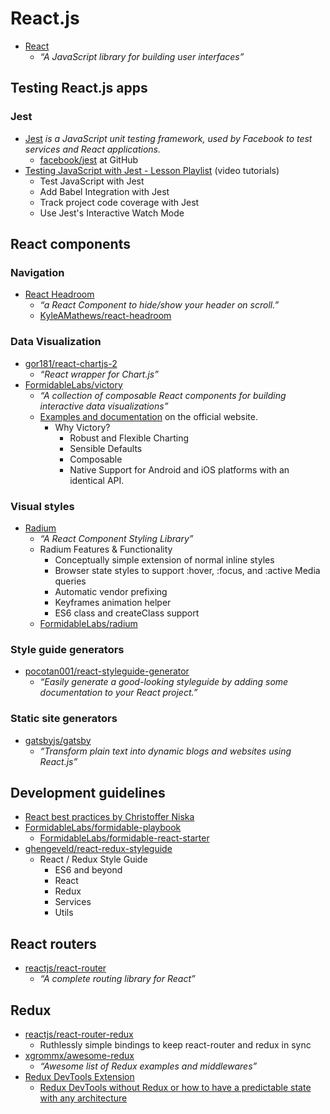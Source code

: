 # React.js

- [React](https://facebook.github.io/react/)
  - _“A JavaScript library for building user interfaces”_


## Testing React.js apps

### Jest

- [Jest](http://facebook.github.io/jest/) _is a JavaScript unit testing framework, used by Facebook to test services and React applications._
  - [facebook/jest](https://github.com/facebook/jest) at GitHub
- [Testing JavaScript with Jest - Lesson Playlist](https://egghead.io/playlists/testing-javascript-with-jest-a36c4074) (video tutorials)
  - Test JavaScript with Jest
  - Add Babel Integration with Jest
  - Track project code coverage with Jest
  - Use Jest's Interactive Watch Mode


## React components

### Navigation

- [React Headroom](https://kyleamathews.github.io/react-headroom/)
  - _“a React Component to hide/show your header on scroll.”_
  - [KyleAMathews/react-headroom](https://github.com/KyleAMathews/react-headroom)



### Data Visualization

- [gor181/react-chartjs-2](https://github.com/gor181/react-chartjs-2)
  - _“React wrapper for Chart.js”_
- [FormidableLabs/victory](https://github.com/FormidableLabs/victory)
  - _“A collection of composable React components for building interactive data visualizations”_
  - [Examples and documentation](https://formidable.com/open-source/victory/) on the official website.
    - Why Victory?
      - Robust and Flexible Charting
      - Sensible Defaults
      - Composable
      - Native Support for Android and iOS platforms with an identical API.


### Visual styles

- [Radium](https://formidable.com/open-source/radium/)
  - _“A React Component Styling Library”_
  - Radium Features & Functionality
    - Conceptually simple extension of normal inline styles
    - Browser state styles to support :hover, :focus, and :active Media queries
    - Automatic vendor prefixing
    - Keyframes animation helper
    - ES6 class and createClass support 
  - [FormidableLabs/radium](https://github.com/FormidableLabs/radium)


### Style guide generators

- [pocotan001/react-styleguide-generator](https://github.com/pocotan001/react-styleguide-generator)
  - _“Easily generate a good-looking styleguide by adding some documentation to your React project.”_




### Static site generators

- [gatsbyjs/gatsby](https://github.com/gatsbyjs/gatsby)
  - _“Transform plain text into dynamic blogs and websites using React.js”_




## Development guidelines

- [React best practices by Christoffer Niska](http://slides.com/christofferniska/react-best-practices)
- [FormidableLabs/formidable-playbook](https://github.com/FormidableLabs/formidable-playbook)
  - [FormidableLabs/formidable-react-starter](https://github.com/FormidableLabs/formidable-react-starter)
- [ghengeveld/react-redux-styleguide](https://github.com/ghengeveld/react-redux-styleguide)
  - React / Redux Style Guide
    - ES6 and beyond
    - React
    - Redux
    - Services
    - Utils


## React routers

- [reactjs/react-router](https://github.com/reactjs/react-router)
  - _“A complete routing library for React”_


## Redux

- [reactjs/react-router-redux](https://github.com/reactjs/react-router-redux)
  - Ruthlessly simple bindings to keep react-router and redux in sync
- [xgrommx/awesome-redux](https://github.com/xgrommx/awesome-redux)
  - _“Awesome list of Redux examples and middlewares”_
- [Redux DevTools Extension](https://github.com/zalmoxisus/redux-devtools-extension)
  - [Redux DevTools without Redux or how to have a predictable state with any architecture](https://medium.com/@zalmoxis/redux-devtools-without-redux-or-how-to-have-a-predictable-state-with-any-architecture-61c5f5a7716f)
